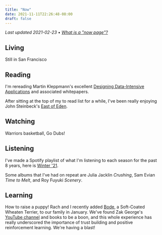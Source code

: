 ```yaml
---
title: "Now"
date: 2021-11-11T22:26:48-08:00
draft: false
---
```


*Last updated 2021-02-23* • *[What is a "now page"?](https://nownownow.com/about)*

## Living
Still in San Francisco

## Reading
I'm rereading Martin Kleppmann's excellent [Designing Data-Intensive Applications](https://www.amazon.com/Designing-Data-Intensive-Applications-Reliable-Maintainable/dp/1449373321) and associated whitepapers.

After sitting at the top of my to read list for a while, I've been really enjoying John Steinbeck's [East of Eden](https://www.amazon.com/East-Eden-Oprahs-Book-Club/dp/0670033049).

## Watching
Warriors basketball, Go Dubs!

## Listening
I've made a Spotify playlist of what I'm listening to each season for the past 8 years, here is [Winter '21](https://open.spotify.com/playlist/0aOMGJFzhCNrwKgGRPuGIr?si=6bf3149bb8004854).

Some albums that I've had on repeat are Julia Jacklin _Crushing_, Sam Evian _Time to Melt_, and Roy Fuyuki _Scenery_.

## Learning
How to raise a puppy! Rach and I recently added [Bode](/photos/bode), a Soft-Coated Wheaten Terrier, to our family in January. We've found Zak George's [YouTube channel](https://www.youtube.com/c/zakgeorge/videos) and books to be a boon, and this whole experience has really underscored the importance of trust building and positive reinforcement learning. We're having a blast!
